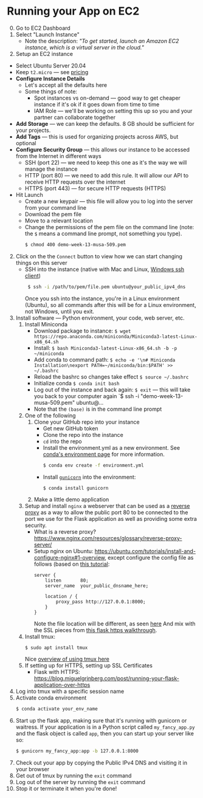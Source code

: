 # Running your App on EC2

0. Go to EC2 Dashboard
1. Select "Launch Instance"
   * Note the description: _"To get started, launch an Amazon EC2 instance, which is a virtual server in the cloud."_
1. Setup an EC2 instance
  * Select Ubuntu Server 20.04
  * Keep `t2.micro` — see [pricing](https://aws.amazon.com/ec2/pricing/on-demand/)
  * **Configure Instance Details**
    * Let's accept all the defaults here
    * Some things of note:
      * Spot instances vs on-demand — good way to get cheaper instance if it's ok if it goes down from time to time
      * IAM Role — we'll be working on setting this up so you and your partner can collaborate together
  * **Add Storage** — we can keep the defaults. 8 GB should be sufficient for your projects.
  * **Add Tags** — this is used for organizing projects across AWS, but optional
  * **Configure Security Group** — this allows our instance to be accessed from the Internet in different ways
    * SSH (port 22) — we need to keep this one as it's the way we will manage the instance
    * HTTP (port 80) — we need to add this rule. It will allow our API to receive HTTP requests over the internet
    * HTTPS (port 443) — for secure HTTP requests (HTTPS)
  * Hit Launch
    * Create a new keypair — this file will allow you to log into the server from your command line
    * Download the pem file
    * Move to a relevant location
    * Change the permissions of the pem file on the command line (note: the `$` means a command line prompt, not something you type).
      ```bash
      $ chmod 400 demo-week-13-musa-509.pem
      ```
2. Click on the the `Connect` button to view how we can start changing things on this server
   * SSH into the instance (native with Mac and Linux, [Windows ssh client](https://docs.microsoft.com/en-us/windows/terminal/tutorials/ssh))
     ```bash
      $ ssh -i /path/to/pem/file.pem ubuntu@your_public_ipv4_dns
     ```
     Once you ssh into the instance, you're in a Linux environment (Ubuntu), so all commands after this will be for a Linux environment, not Windows, until you exit.
3. Install software — Python environment, your code, web server, etc.
   1. Install Miniconda
      * Download package to instance:
        `$ wget https://repo.anaconda.com/miniconda/Miniconda3-latest-Linux-x86_64.sh`
      * Install:
        `$ bash Miniconda3-latest-Linux-x86_64.sh -b -p ~/miniconda`
      * Add conda to command path:
        `$ echo -e '\n# Miniconda Installation\nexport PATH=~/miniconda/bin:$PATH' >> ~/.bashrc`
      * Reload the bashrc so changes take effect
        `$ source ~/.bashrc`
      * Initialize conda
        `$ conda init bash`
      * Log out of the instance and back again:
        `$ exit` — this will take you back to your computer again
        `$ ssh -i "demo-week-13-musa-509.pem" ubuntu@...
      * Note that the `(base)` is in the command line prompt
   2. One of the following
      1. Clone your GitHub repo into your instance
         * Get new GitHub token
         * Clone the repo into the instance
         * `cd` into the repo
         * Install the environment.yml as a new environment. See [conda's environment page](https://docs.conda.io/projects/conda/en/latest/user-guide/tasks/manage-environments.html#creating-an-environment-from-an-environment-yml-file) for more information.
           ```bash
           $ conda env create -f environment.yml
           ```
         * Install [`gunicorn`](https://flask.palletsprojects.com/en/1.1.x/deploying/wsgi-standalone/#gunicorn) into the environment:
           ```bash
           $ conda install gunicorn
           ```
      2. Make a little demo application
   3. Setup and install `nginx` a webserver that can be used as a [reverse proxy](https://www.nginx.com/resources/glossary/reverse-proxy-server/) as a way to allow the public port 80 to be connected to the port we use for the Flask application as well as providing some extra security.
      * What is a reverse proxy? <https://www.nginx.com/resources/glossary/reverse-proxy-server/>
      * Setup nginx on Ubuntu: <https://ubuntu.com/tutorials/install-and-configure-nginx#1-overview>, except configure the config file as follows (based on [this tutorial](https://www.matthealy.com.au/blog/post/deploying-flask-to-amazon-web-services-ec2/):
        ```
        server {
            listen       80;
            server_name  your_public_dnsname_here;

            location / {
                proxy_pass http://127.0.0.1:8000;
            }
        }
        ```
        Note the file location will be different, as seen [here](https://ubuntu.com/tutorials/install-and-configure-nginx#4-setting-up-virtual-host)
        And mix with the SSL pieces from [this flask https walkthrough](https://blog.miguelgrinberg.com/post/running-your-flask-application-over-https).
   3. Install tmux:
      ```
      $ sudo apt install tmux
      ```
      Nice [overview of using tmux here](https://linuxize.com/post/getting-started-with-tmux/)
   4. If setting up for HTTPS, setting up SSL Certificates
       * Flask with HTTPS: <https://blog.miguelgrinberg.com/post/running-your-flask-application-over-https>
4. Log into tmux with a specific session name
5. Activate conda environment
   ```bash
   $ conda activate your_env_name
   ```
5. Start up the flask app, making sure that it's running with gunicorn or waitress. If your application is in a Python script called `my_fancy_app.py` and the flask object is called `app`, then you can start up your server like so:
   ```bash
   $ gunicorn my_fancy_app:app -b 127.0.0.1:8000
   ```
6. Check out your app by copying the Public IPv4 DNS and visiting it in your browser
7. Get out of tmux by running the `exit` command 
8. Log out of the server by running the `exit` command
9. Stop it or terminate it when you're done!
